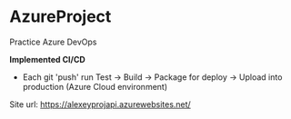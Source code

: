 # AzureProject
Practice Azure DevOps

**Implemented CI/CD**

- Each git 'push' run Test -> Build -> Package for deploy -> Upload into production (Azure Cloud environment)

Site url: https://alexeyprojapi.azurewebsites.net/
